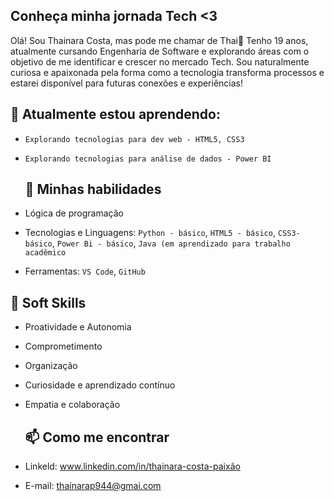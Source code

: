 ## Conheça minha jornada Tech <3
Olá! Sou Thainara Costa, mas pode me chamar de Thai👋
Tenho 19 anos, atualmente cursando Engenharia de Software e explorando áreas com o objetivo de me identificar e crescer no mercado Tech. Sou naturalmente curiosa e apaixonada pela forma como a tecnologia transforma processos e estarei disponível para futuras conexões e experiências!

## 🌱 Atualmente estou aprendendo:

- `Explorando tecnologias para dev web - HTML5, CSS3`
- `Explorando tecnologias para análise de dados - Power BI`

  ## 🚀 Minhas habilidades
- Lógica de programação
- Tecnologias e Linguagens: `Python - básico`, `HTML5 - básico`, `CSS3- básico`, `Power Bi - básico`, `Java (em aprendizado para trabalho acadêmico`
- Ferramentas: `VS Code`, `GitHub`

## 🤝 Soft Skills

- Proatividade e Autonomia  
- Comprometimento  
- Organização  
- Curiosidade e aprendizado contínuo  
- Empatia e colaboração

    ## 📫 Como me encontrar

- Linkeld: www.linkedin.com/in/thainara-costa-paixão
- E-mail: thainarap944@gmai.com

  

